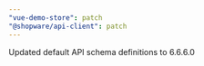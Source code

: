 ```yaml
---
"vue-demo-store": patch
"@shopware/api-client": patch
---
```


Updated default API schema definitions to 6.6.6.0
